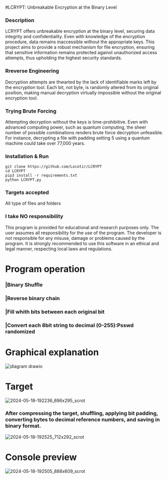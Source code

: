 #LCRYPT: Unbreakable Encryption at the Binary Level

### Description
LCRYPT offers unbreakable encryption at the binary level, securing data integrity and confidentiality. Even with knowledge of the encryption procedure, data remains inaccessible without the appropriate keys. This project aims to provide a robust mechanism for file encryption, ensuring that sensitive information remains protected against unauthorized access attempts, thus upholding the highest security standards.

### Rreverse Engineering
Decryption attempts are thwarted by the lack of identifiable marks left by the encryption tool. Each bit, not byte, is randomly altered from its original position, making manual decryption virtually impossible without the original encryption tool.

### Trying Brute Forcing
Attempting decryption without the keys is time-prohibitive. Even with advanced computing power, such as quantum computing, the sheer number of possible combinations renders brute force decryption unfeasible. For instance, decrypting a file with padding setting 5 using a quantum machine could take over 77,000 years.



### Installation & Run
```
git clone https://github.com/Locotir/LCRYPT
cd LCRYPT
pip3 install -r requirements.txt
python LCRYPT.py
```

### Targets accepted
All type of files and folders

### I take NO responsibility
This program is provided for educational and research purposes only. The user assumes all responsibility for the use of the program. The developer is not responsible for any misuse, damage or problems caused by the program. It is strongly recommended to use this software in an ethical and legal manner, respecting local laws and regulations.

# Program operation

### |Binary Shuffle

### |Reverse binary chain

### |Fill whith bits between each original bit

### |Convert each 8bit string to decimal (0-255):Psswd randomized

# Graphical explanation

![diagram drawio](https://github.com/Locotir/LCRYPT/assets/71979632/5b7fac5b-3bf6-40b9-a3ef-24c0a0087db9)


# Target

![2024-05-18-192236_696x295_scrot](https://github.com/Locotir/LCRYPT/assets/71979632/18fc078e-3852-4f36-a096-ceb9904af482)

### After compressing the target, shuffling, applying bit padding, converting bytes to decimal reference numbers, and saving in binary format.

![2024-05-18-192525_712x292_scrot](https://github.com/Locotir/LCRYPT/assets/71979632/f84e40bb-97ce-4809-88d7-7b84750840ee)


# Console preview

![2024-05-18-192505_888x609_scrot](https://github.com/Locotir/LCRYPT/assets/71979632/92ab5415-f93b-47c2-99bb-0b71b5433283)



